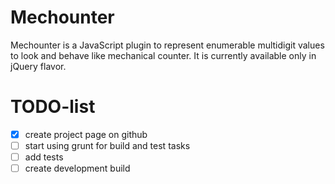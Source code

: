 # Mechounter
Mechounter is a JavaScript plugin to represent enumerable multidigit values to look and behave like mechanical counter. It is currently available only in jQuery flavor.

# TODO-list

- [x] create project page on github
- [ ] start using grunt for build and test tasks
- [ ] add tests
- [ ] create development build